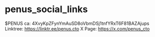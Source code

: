 # penus_social_links
$PENUS  ca: 4XvyKpZFynYmAuSD8oVbmDSj1tnfYRxT6F81BAZAjups  Linktree: https://linktr.ee/penus.cto  X Page: https://x.com/penus_cto
